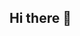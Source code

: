 ## Hi there 👋

<!--
**tgoloboy/tgoloboy** is a ✨ _special_ ✨ repository because its `README.md` (this file) appears on your GitHub profile.

Here are some ideas to get you started:

- 🔭 I'm the founder and director of Compatriot Academy, an online non-profit education platform that teaches the Cognitive-Theoretic Model of the Universe (CTMU), a theory of everything that describes the CTMU as a self-simulation occuring in a universal mind. I'm also a co-developer of DreamComposer, an AI-powered software to create beautiful, cinematic animations to express metaphysical ideas using a universal visual language called DreamTalk. 
- 🌱 I’m currently learning just about everything: metaphysics, epistemology, ethics, business, self-development, logic, algebra, analysis, computation, classical physics, quantum physics, relativity, perception, decision-making,neuroscience, decision theory, game theory, utility maximization, classical works, philosophical analysis, biblical studies, comparative theology, mysticism, governance, civilization, political theory, Ancient Greek, Hebrew... but inclusive of them all is the Cognitive-Theoretic Model of the Universe!!
- 👯 I’m looking to collaborate on creating the more beautiful world our hearts know is possible through enlightening our planetary civilization through universal truth. 
- 🤔 I’m looking for help with content production and platform development for Compatriot Academy and my CTMU YouTube channels with 100k+ combined subscribers.
- 💬 Ask me about the CTMU. 
- 📫 How to reach me: tgoloboy@gmail.com
- ⚡ Fun fact: I was in the 2016 AAU Junior Olympics Games for Cup Stacking!
-->
